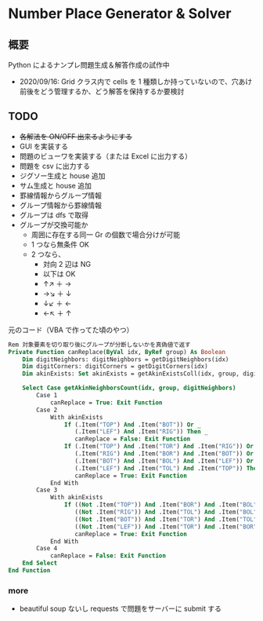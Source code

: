 # Number Place Generator & Solver

## 概要

Python によるナンプレ問題生成＆解答作成の試作中

- 2020/09/16: Grid クラス内で cells を 1 種類しか持っていないので、穴あけ前後をどう管理するか、どう解答を保持するか要検討

## TODO

- ~~各解法を ON/OFF 出来るようにする~~
- GUI を実装する
- 問題のビューワを実装する（または Excel に出力する）
- 問題を csv に出力する
- ジグソー生成と house 追加
- サム生成と house 追加
- 罫線情報からグループ情報
- グループ情報から罫線情報
- グループは dfs で取得
- グループが交換可能か
  - 周囲に存在する同一 Gr の個数で場合分けが可能
  - 1 つなら無条件 OK
  - 2 つなら、
    - 対向 2 辺は NG
    - 以下は OK
    - ↑↗ ＋ →
    - →↘ ＋ ↓
    - ↓↙ ＋ ←
    - ←↖ ＋ ↑

元のコード（VBA で作ってた頃のやつ）

```vb
Rem 対象要素を切り取り後にグループが分断しないかを真偽値で返す
Private Function canReplace(ByVal idx, ByRef group) As Boolean
    Dim digitNeighbors: digitNeighbors = getDigitNeighbors(idx)
    Dim digitCorners: digitCorners = getDigitCorners(idx)
    Dim akinExists: Set akinExists = getAkinExistsColl(idx, group, digitNeighbors, digitCorners)

    Select Case getAkinNeighborsCount(idx, group, digitNeighbors)
        Case 1
            canReplace = True: Exit Function
        Case 2
            With akinExists
                If (.Item("TOP") And .Item("BOT")) Or _
                   (.Item("LEF") And .Item("RIG")) Then _
                   canReplace = False: Exit Function
                If (.Item("TOP") And .Item("TOR") And .Item("RIG")) Or _
                   (.Item("RIG") And .Item("BOR") And .Item("BOT")) Or _
                   (.Item("BOT") And .Item("BOL") And .Item("LEF")) Or _
                   (.Item("LEF") And .Item("TOL") And .Item("TOP")) Then _
                   canReplace = True: Exit Function
            End With
        Case 3
            With akinExists
                If ((Not .Item("TOP")) And .Item("BOR") And .Item("BOL")) Or _
                   ((Not .Item("RIG")) And .Item("TOL") And .Item("BOL")) Or _
                   ((Not .Item("BOT")) And .Item("TOR") And .Item("TOL")) Or _
                   ((Not .Item("LEF")) And .Item("TOR") And .Item("BOR")) Then _
                   canReplace = True: Exit Function
            End With
        Case 4
            canReplace = False: Exit Function
    End Select
End Function
```

### more

- beautiful soup ないし requests で問題をサーバーに submit する
